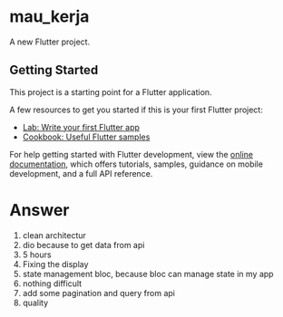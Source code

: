 # mau_kerja

A new Flutter project.

## Getting Started

This project is a starting point for a Flutter application.

A few resources to get you started if this is your first Flutter project:

- [Lab: Write your first Flutter app](https://docs.flutter.dev/get-started/codelab)
- [Cookbook: Useful Flutter samples](https://docs.flutter.dev/cookbook)

For help getting started with Flutter development, view the
[online documentation](https://docs.flutter.dev/), which offers tutorials,
samples, guidance on mobile development, and a full API reference.

# Answer

1. clean architectur
2. dio because to get data from api
3. 5 hours
4. Fixing the display
5. state management bloc, because bloc can manage state in my app
6. nothing difficult
7. add some pagination and query from api
8. quality
